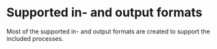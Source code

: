 # Supported in- and output formats

Most of the supported in- and output formats are created to support the
included processes.